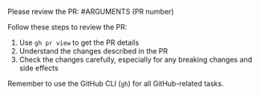 Please review the PR: #ARGUMENTS (PR number)

Follow these steps to review the PR:

1. Use `gh pr view` to get the PR details
2. Understand the changes described in the PR
3. Check the changes carefully, especially for any breaking changes and side effects

Remember to use the GitHub CLI (`gh`) for all GitHub-related tasks.
